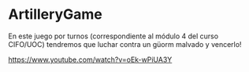 # ArtilleryGame

En este juego por turnos (correspondiente al módulo 4 del curso CIFO/UOC) tendremos que luchar contra un güorm malvado y vencerlo!

https://www.youtube.com/watch?v=oEk-wPiUA3Y
